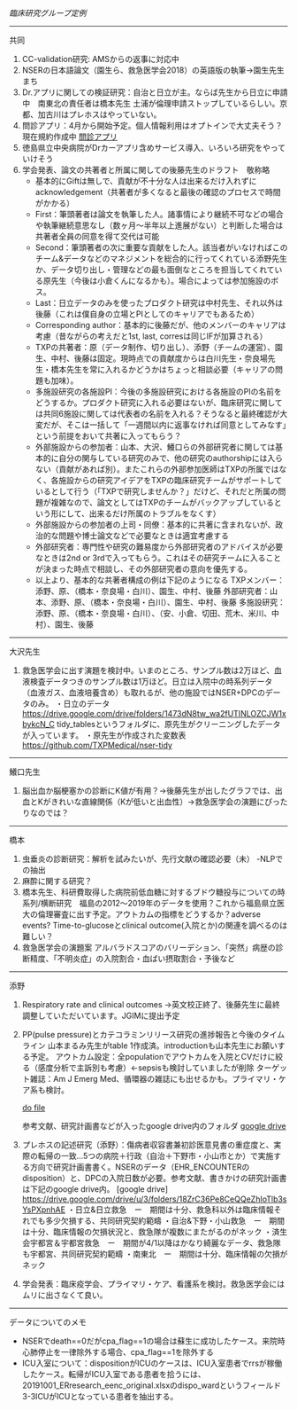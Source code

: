 *臨床研究グループ定例*

---
共同

1. CC-validation研究: AMSからの返事に対応中
2. NSERの日本語論文（園生ら、救急医学会2018）の英語版の執筆→園生先生まち
3. Dr.アプリに関しての検証研究：自治と日立が主。ならば先生から日立に申請中　南東北の責任者は橋本先生 土浦が倫理申請ストップしているらしい。京都、加古川はプレホスはやっていない。
4. 問診アプリ：4月から開始予定。個人情報利用はオプトインで大丈夫そう？現在規約作成中
   [問診アプリ](https://questionnaire.txpmedical.com/p/reservation/%E3%82%B5%E3%83%B3%E3%83%97%E3%83%AB_%E8%A9%B3%E7%B4%B0)
5. 徳島県立中央病院がDrカーアプリ含めサービス導入、いろいろ研究をやっていけそう
6. 学会発表、論文の共著者と所属に関しての後藤先生のドラフト　敬称略
   - 基本的にGiftは無しで、貢献が不十分な人は出来るだけ入れずにacknowledgement（共著者が多くなると最後の確認のプロセスで時間がかかる）
   - First：筆頭著者は論文を執筆した人。諸事情により継続不可などの場合や執筆継続意思なし（数ヶ月〜半年以上進展がない）と判断した場合は共著者全員の同意を得て交代は可能
   - Second：筆頭著者の次に重要な貢献をした人。該当者がいなければこのチーム&データなどのマネジメントを総合的に行ってくれている添野先生か、データ切り出し・管理などの最も面倒なところを担当してくれている原先生（今後は小倉くんになるかも）。場合によっては参加施設のボス。
   - Last：日立データのみを使ったプロダクト研究は中村先生、それ以外は後藤（これは僕自身の立場とPIとしてのキャリアでもあるため）
   - Corresponding author：基本的に後藤だが、他のメンバーのキャリアは考慮（昔ながらの考えだと1st, last, corresは同じIFが加算される）
   - TXPの共著者：原（データ制作、切り出し）、添野（チームの運営）、園生、中村、後藤は固定。現時点での貢献度からは白川先生・奈良場先生・橋本先生を常に入れるかどうかはちょっと相談必要（キャリアの問題も加味）。
   - 多施設研究の各施設PI：今後の多施設研究における各施設のPIの名前をどうするか。プロダクト研究に入れる必要はないが、臨床研究に関しては共同6施設に関しては代表者の名前を入れる？そうなると最終確認が大変だが、そこは一括して「一週間以内に返事なければ同意としてみなす」という前提をおいて共著に入ってもらう？
   - 外部施設からの参加者：山本、大沢、鱶口らの外部研究者に関しては基本的に自分の関与している研究のみで、他の研究のauthorshipには入らない（貢献があれば別）。またこれらの外部参加医師はTXPの所属ではなく、各施設からの研究アイデアをTXPの臨床研究チームがサポートしているとして行う（「TXPで研究しませんか？」だけど、それだと所属の問題が複雑なので、論文としてはTXPのチームがバックアップしているという形にして、出来るだけ所属のトラブルをなくす）
   - 外部施設からの参加者の上司・同僚：基本的に共著に含まれないが、政治的な問題や博士論文などで必要なときは適宜考慮する
   - 外部研究者：専門性や研究の難易度から外部研究者のアドバイスが必要なときは2nd or 3rdで入ってもらう。これはその研究チームに入ることが決まった時点で相談し、その外部研究者の意向を優先する。
   - 以上より、基本的な共著者構成の例は下記のようになる
      TXPメンバー：添野、原、（橋本・奈良場・白川）、園生、中村、後藤
      外部研究者：山本、添野、原、（橋本・奈良場・白川）、園生、中村、後藤
      多施設研究：添野、原、（橋本・奈良場・白川）、（安、小倉、切田、荒木、米川、中村）、園生、後藤

---
大沢先生
1. 救急医学会に出す演題を検討中。いまのところ、サンプル数は2万ほど、血液検査データつきのサンプル数は1万ほど。日立は入院中の時系列データ（血液ガス、血液培養含め）も取れるが、他の施設ではNSER+DPCのデータのみ。
・日立のデータ　https://drive.google.com/drive/folders/1473dN8tw_wa2fUTINLOZCJW1xbykcN_C
tidy_tablesというフォルダに、原先生がクリーニングしたデータが入っています。
・原先生が作成された変数表 https://github.com/TXPMedical/nser-tidy

---
鱶口先生
1. 脳出血か脳梗塞かの診断にK値が有用？→後藤先生が出したグラフでは、出血とKがきれいな直線関係（Kが低いと出血性）→救急医学会の演題にぴったりなのでは？

---   
橋本
1. 虫垂炎の診断研究：解析を試みたいが、先行文献の確認必要（未）
   -NLPでの抽出
2. 麻酔に関する研究？
3. 橋本先生、科研費取得した病院前低血糖に対するブドウ糖投与についての時系列/横断研究　福島の2012〜2019年のデータを使用？これから福島県立医大の倫理審査に出す予定。アウトカムの指標をどうするか？adverse events? Time-to-glucoseとclinical outcome(入院とか)の関連を調べるのは難しい？
4. 救急医学会の演題案
   アルバラドスコアのバリーデション、「突然」病歴の診断精度、「不明炎症」の入院割合・血ばい摂取割合・予後など

---
添野

1. Respiratory rate and clinical outcomes
   →英文校正終了、後藤先生に最終調整していただいています。JGIMに提出予定
2. PP(pulse pressure)とカテコラミンリリース研究の進捗報告と今後のタイムライン
   山本まるみ先生がtable 1作成済。introductionも山本先生にお願いする予定。
   アウトカム設定：全populationでアウトカムを入院とCVだけに絞る（感度分析で主訴別も考慮）←sepsisも検討していましたが削除
   ターゲット雑誌：Am J Emerg Med、循環器の雑誌にも出せるかも。プライマリ・ケア系も検討。
   
      [do file](https://github.com/shoko-soeno/TXP_prq/blob/master/Soeno_pp.do)

      参考文献、研究計画書などが入ったgoogle drive内のフォルダ
      [google drive](https://drive.google.com/drive/folders/1QwFpGSR9nWBZvv8XK4rJGi84AKCA3CHP?usp=sharing)

3. プレホスの記述研究（添野）：傷病者収容書兼初診医意見書の重症度と、実際の転帰の一致...5つの病院＋行政（自治＋下野市・小山市とか）で実施する方向で研究計画書書く。NSERのデータ（EHR_ENCOUNTERのdisposition）と、DPCの入院日数が必要。参考文献、書きかけの研究計画書は下記のgoogle drive内。
      [google drive] https://drive.google.com/drive/u/3/folders/18ZrC36Pe8CeQQeZhIoTlb3sYsPXpnhAE
・日立&日立救急　ー　期間は十分、救急科以外は臨床情報それでも多少欠損する、共同研究契約範疇
・自治&下野・小山救急　ー　期間は十分、臨床情報の欠損状況と、救急隊が複数にまたがるのがネック
・済生会宇都宮＆宇都宮救急　ー　期間が4/1以降はかなり綺麗なデータ、救急隊も宇都宮、共同研究契約範疇
・南東北　ー　期間は十分、臨床情報の欠損がネック

4. 学会発表：臨床疫学会、プライマリ・ケア、看護系を検討。救急医学会にはムリに出さなくて良い。

---
データについてのメモ

- NSERでdeath==0だがcpa_flag==1の場合は蘇生に成功したケース。来院時心肺停止を一律除外する場合、cpa_flag==1を除外する	
- ICU入室について：dispositionがICUのケースは、ICU入室患者でrrsが稼働したケース。転帰がICU入室である患者を拾うには、20191001_ERresearch_eenc_original.xlsxのdispo_wardというフィールド 3-3ICUがICUとなっている患者を抽出する。

